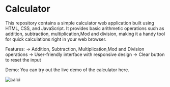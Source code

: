 # Calculator
This repository contains a simple calculator web application built using HTML, CSS, and JavaScript. It provides basic arithmetic operations such as addition, 
subtraction, multiplication,Mod and division, making it a handy tool for quick calculations right in your web browser.

Features:
-> Addition, Subtraction, Multiplication,Mod and Division operations
-> User-friendly interface with responsive design
-> Clear button to reset the input

Demo:
You can try out the live demo of the calculator here.

![calci](https://github.com/kunalrajshah/Calculator/assets/103275977/2b7d6da3-2d37-453e-a6bf-f985f61abae7)
